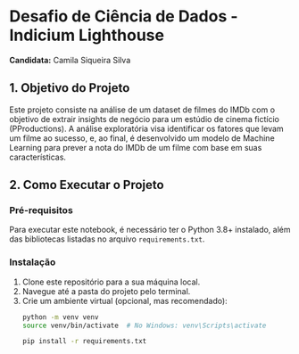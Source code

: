# Desafio de Ciência de Dados - Indicium Lighthouse

**Candidata:** Camila Siqueira Silva

## 1. Objetivo do Projeto

Este projeto consiste na análise de um dataset de filmes do IMDb com o objetivo de extrair insights de negócio para um estúdio de cinema fictício (PProductions). A análise exploratória visa identificar os fatores que levam um filme ao sucesso, e, ao final, é desenvolvido um modelo de Machine Learning para prever a nota do IMDb de um filme com base em suas características.

## 2. Como Executar o Projeto

### Pré-requisitos

Para executar este notebook, é necessário ter o Python 3.8+ instalado, além das bibliotecas listadas no arquivo `requirements.txt`.

### Instalação

1. Clone este repositório para a sua máquina local.
2. Navegue até a pasta do projeto pelo terminal.
3. Crie um ambiente virtual (opcional, mas recomendado):
   ```bash
   python -m venv venv
   source venv/bin/activate  # No Windows: venv\Scripts\activate
   
   pip install -r requirements.txt